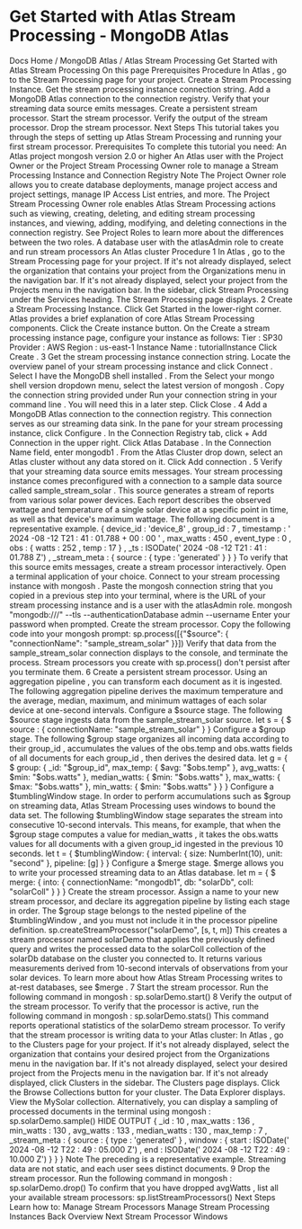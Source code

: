 # Get Started with Atlas Stream Processing - MongoDB Atlas


Docs Home / MongoDB Atlas / Atlas Stream Processing Get Started with Atlas Stream Processing On this page Prerequisites Procedure In Atlas , go to the Stream Processing page for your project. Create a Stream Processing Instance. Get the stream processing instance connection string. Add a MongoDB Atlas connection to the connection registry. Verify that your streaming data source emits messages. Create a persistent stream processor. Start the stream processor. Verify the output of the stream processor. Drop the stream processor. Next Steps This tutorial takes you through the steps of setting up Atlas Stream Processing
and running your first stream processor. Prerequisites To complete this tutorial you need: An Atlas project mongosh version 2.0 or higher An Atlas user with the Project Owner or
the Project Stream Processing Owner role to manage a
Stream Processing Instance and Connection Registry Note The Project Owner role allows you to create database
deployments, manage project access and project settings, manage
IP Access List entries, and more. The Project Stream Processing Owner role enables
Atlas Stream Processing actions such as viewing, creating, deleting, and
editing stream processing instances, and viewing, adding, modifying,
and deleting connections in the connection registry. See Project Roles to learn more about the
differences between the two roles. A database user with the atlasAdmin role to create
and run stream processors An Atlas cluster Procedure 1 In Atlas , go to the Stream Processing page for your project. If it's not already displayed, select the
organization that contains your project from the Organizations menu in the navigation bar. If it's not already displayed, select your project
from the Projects menu in the navigation bar. In the sidebar, click Stream Processing under
the Services heading. The Stream Processing page displays. 2 Create a Stream Processing Instance. Click Get Started in the lower-right corner. Atlas provides a brief explanation of core Atlas Stream Processing
components. Click the Create instance button. On the Create a stream processing instance page, configure your instance as follows: Tier : SP30 Provider : AWS Region : us-east-1 Instance Name : tutorialInstance Click Create . 3 Get the stream processing instance connection string. Locate the overview panel of your
stream processing instance and click Connect . Select I have the MongoDB shell installed . From the Select your mongo shell version dropdown
menu, select the latest version of mongosh . Copy the connection string provided under Run your connection string in your command line .
You will need this in a later step. Click Close . 4 Add a MongoDB Atlas connection to the connection registry. This connection serves as our streaming data sink. In the pane for your stream processing instance, click Configure . In the Connection Registry tab, click + Add Connection in the upper right. Click Atlas Database . In the Connection Name field, enter mongodb1 .
From the Atlas Cluster drop down, select an Atlas cluster without any data stored on it. Click Add connection . 5 Verify that your streaming data source emits messages. Your stream processing instance comes preconfigured with a connection to a sample
data source called sample_stream_solar . This source
generates a stream of reports from various solar power
devices. Each report describes the observed wattage and
temperature of a single solar device at a specific point in
time, as well as that device's maximum wattage. The following document is a representative example. { device_id : 'device_8' , group_id : 7 , timestamp : ' 2024 -08 -12 T21 : 41 : 01.788 + 00 : 00 ' , max_watts : 450 , event_type : 0 , obs : { watts : 252 , temp : 17 } , _ts : ISODate(' 2024 -08 -12 T21 : 41 : 01.788 Z') , _stream_meta : { source : { type : 'generated' } } } To verify that this source emits messages, create a stream
processor interactively. Open a terminal application of your choice. Connect to your stream processing instance with mongosh . Paste the mongosh connection string that you copied
in a previous step into your terminal, where <atlas-stream-processing-url> is the URL of your stream processing instance
and <username> is a user with the atlasAdmin role. mongosh "mongodb://<atlas-stream-processing-url>/" --tls --authenticationDatabase admin --username <username> Enter your password when prompted. Create the stream processor. Copy the following code into your mongosh prompt: sp.process([{"$source": { "connectionName": "sample_stream_solar" }}]) Verify that data from the sample_stream_solar connection displays to the console, and terminate
the process. Stream processors you create with sp.process() don't
persist after you terminate them. 6 Create a persistent stream processor. Using an aggregation pipeline , you can transform each document
as it is ingested. The following aggregation pipeline derives
the maximum temperature and the average, median, maximum, and
minimum wattages of each solar device at one-second intervals. Configure a $source stage. The following $source stage ingests data from the sample_stream_solar source. let s = { $ source : { connectionName: "sample_stream_solar" } } Configure a $group stage. The following $group stage organizes all incoming data
according to their group_id , accumulates the values of
the obs.temp and obs.watts fields of all documents
for each group_id , then derives the desired data. let g = { $ group: { _id: "$group_id", max_temp: { $avg: "$obs.temp" }, avg_watts: { $min: "$obs.watts" }, median_watts: { $min: "$obs.watts" }, max_watts: { $max: "$obs.watts" }, min_watts: { $min: "$obs.watts" } } } Configure a $tumblingWindow stage. In order to perform accumulations such as $group on
streaming data, Atlas Stream Processing uses windows to bound the data set. The following $tumblingWindow stage separates the stream into
consecutive 10-second intervals. This means, for example, that when the $group stage
computes a value for median_watts , it takes the obs.watts values for all documents with a given group_id ingested in the previous 10 seconds. let t = { $tumblingWindow: { interval: { size: NumberInt(10), unit: "second" }, pipeline: [g] } } Configure a $merge stage. $merge allows you to write your processed streaming data
to an Atlas database. let m = { $ merge: { into: { connectionName: "mongodb1", db: "solarDb", coll: "solarColl" } } } Create the stream processor. Assign a name to your new stream processor, and declare its
aggregation pipeline by listing each stage in order. The $group stage belongs to the nested pipeline of the $tumblingWindow , and you must not include it in the
processor pipeline definition. sp.createStreamProcessor("solarDemo", [s, t, m]) This creates a stream processor named solarDemo that
applies the previously defined query and writes the
processed data to the solarColl collection of the solarDb database on the cluster you connected to.
It returns various measurements derived from 10-second intervals
of observations from your solar devices. To learn more about how Atlas Stream Processing writes to at-rest
databases, see $merge . 7 Start the stream processor. Run the following command in mongosh : sp.solarDemo.start() 8 Verify the output of the stream processor. To verify that the processor is active, run the following
command in mongosh : sp.solarDemo.stats() This command reports operational statistics of the solarDemo stream processor. To verify that the stream processor is writing data to your Atlas cluster: In Atlas , go to the Clusters page for your project. If it's not already displayed, select the organization that
contains your desired project from the Organizations menu in the
navigation bar. If it's not already displayed, select your desired project
from the Projects menu in the navigation bar. If it's not already displayed, click Clusters in the
sidebar. The Clusters page displays. Click the Browse Collections button for your cluster. The Data Explorer displays. View the MySolar collection. Alternatively, you can display a sampling of processed documents
in the terminal using mongosh : sp.solarDemo.sample() HIDE OUTPUT { _id : 10 , max_watts : 136 , min_watts : 130 , avg_watts : 133 , median_watts : 130 , max_temp : 7 , _stream_meta : { source : { type : 'generated' } , window : { start : ISODate(' 2024 -08 -12 T22 : 49 : 05.000 Z') , end : ISODate(' 2024 -08 -12 T22 : 49 : 10.000 Z') } } } Note The preceding is a representative example. Streaming data are
not static, and each user sees distinct documents. 9 Drop the stream processor. Run the following command in mongosh : sp.solarDemo.drop() To confirm that you have dropped avgWatts , list
all your available stream processors: sp.listStreamProcessors() Next Steps Learn how to: Manage Stream Processors Manage Stream Processing Instances Back Overview Next Stream Processor Windows
